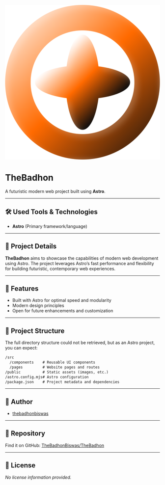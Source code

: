 
![Logo](public/Logo.svg)

# TheBadhon

A futuristic modern web project built using **Astro**.

---

## 🛠️ Used Tools & Technologies

- **Astro** (Primary framework/language)

---

## 📖 Project Details

**TheBadhon** aims to showcase the capabilities of modern web development using Astro. The project leverages Astro’s fast performance and flexibility for building futuristic, contemporary web experiences.

---

## 🌟 Features

- Built with Astro for optimal speed and modularity
- Modern design principles
- Open for future enhancements and customization

---

## 📂 Project Structure

The full directory structure could not be retrieved, but as an Astro project, you can expect:

```
/src
  /components    # Reusable UI components
  /pages         # Website pages and routes
/public          # Static assets (images, etc.)
/astro.config.mjs# Astro configuration
/package.json    # Project metadata and dependencies
```

---

## 👤 Author

- [thebadhonbiswas](https://github.com/thebadhonbiswas)

---

## 🔗 Repository

Find it on GitHub: [TheBadhonBiswas/TheBadhon](https://github.com/thebadhonbiswas/TheBadhon)

---

## 📄 License

_No license information provided._
